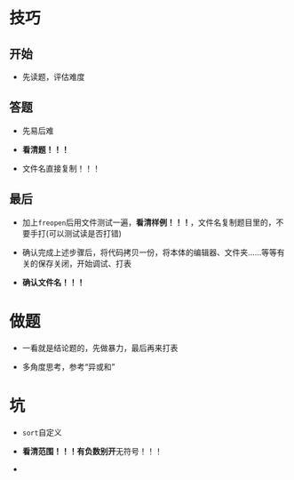 # 技巧

## 开始

*   先读题，评估难度

## 答题

*   先易后难

*   **看清题！！！**

*   文件名直接复制！！！

## 最后

*   加上`freopen`后用文件测试一遍，**看清样例！！！**，文件名复制题目里的，不要手打(可以测试读是否打错)

*   确认完成上述步骤后，将代码拷贝一份，将本体的编辑器、文件夹……等等有关的保存关闭，开始调试、打表

*   **确认文件名！！！**

# 做题

*   一看就是结论题的，先做暴力，最后再来打表

*   多角度思考，参考“异或和”

# 坑

*   `sort`自定义

*   **看清范围！！！有负数别开**无符号！！！

*
